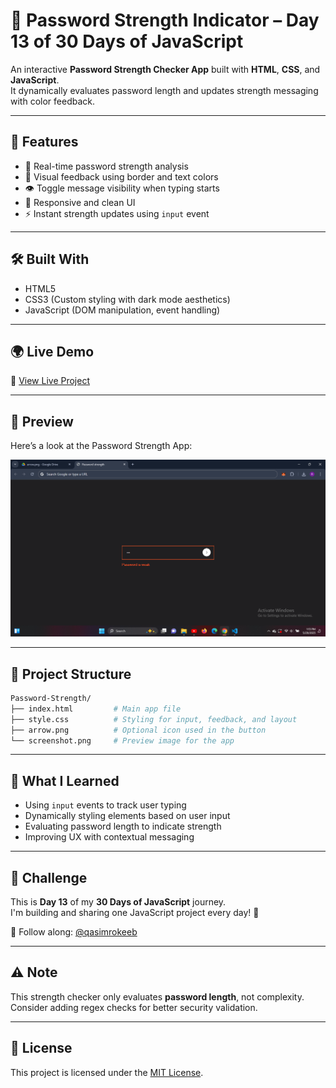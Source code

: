 
# 💪 Password Strength Indicator – Day 13 of 30 Days of JavaScript

An interactive **Password Strength Checker App** built with **HTML**, **CSS**, and **JavaScript**.  
It dynamically evaluates password length and updates strength messaging with color feedback.

---

## 🚀 Features

- 🔐 Real-time password strength analysis
- 🎨 Visual feedback using border and text colors
- 👁️ Toggle message visibility when typing starts
- 📱 Responsive and clean UI
- ⚡ Instant strength updates using `input` event

---

## 🛠️ Built With

- HTML5
- CSS3 (Custom styling with dark mode aesthetics)
- JavaScript (DOM manipulation, event handling)

---

## 🌍 Live Demo

🔗 [View Live Project](https://qasim-rokeeb.github.io/Password-Strength)

---

## 📸 Preview

Here’s a look at the Password Strength App:

![App Preview](https://raw.githubusercontent.com/Qasim-Rokeeb/Password-Strength/main/screenshot.png)

---

## 📂 Project Structure

```bash
Password-Strength/
├── index.html         # Main app file
├── style.css          # Styling for input, feedback, and layout
├── arrow.png          # Optional icon used in the button
└── screenshot.png     # Preview image for the app
```

---

## 🧠 What I Learned

- Using `input` events to track user typing
- Dynamically styling elements based on user input
- Evaluating password length to indicate strength
- Improving UX with contextual messaging

---

## 📅 Challenge

This is **Day 13** of my **30 Days of JavaScript** journey.  
I'm building and sharing one JavaScript project every day! 🚀

📲 Follow along: [@qasimrokeeb](https://x.com/qasimrokeeb)

---

## ⚠️ Note

This strength checker only evaluates **password length**, not complexity.  
Consider adding regex checks for better security validation.

---

## 📜 License

This project is licensed under the [MIT License](LICENSE).
````

